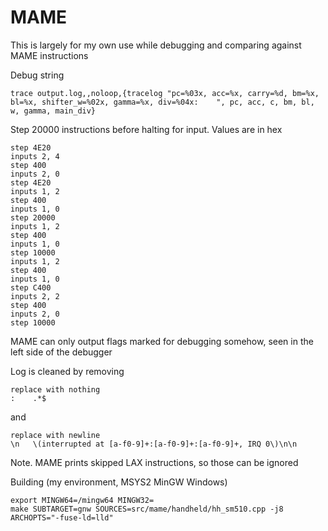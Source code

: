 # MAME

This is largely for my own use while debugging and comparing against MAME instructions

Debug string

```
trace output.log,,noloop,{tracelog "pc=%03x, acc=%x, carry=%d, bm=%x, bl=%x, shifter_w=%02x, gamma=%x, div=%04x:    ", pc, acc, c, bm, bl, w, gamma, main_div}
```

Step 20000 instructions before halting for input. Values are in hex
```
step 4E20
inputs 2, 4
step 400
inputs 2, 0
step 4E20
inputs 1, 2
step 400
inputs 1, 0
step 20000
inputs 1, 2
step 400
inputs 1, 0
step 10000
inputs 1, 2
step 400
inputs 1, 0
step C400
inputs 2, 2
step 400
inputs 2, 0
step 10000
```

MAME can only output flags marked for debugging somehow, seen in the left side of the debugger

Log is cleaned by removing

```regex
replace with nothing
:    .*$
```

and

```regex
replace with newline
\n   \(interrupted at [a-f0-9]+:[a-f0-9]+:[a-f0-9]+, IRQ 0\)\n\n
```

Note. MAME prints skipped LAX instructions, so those can be ignored

Building (my environment, MSYS2 MinGW Windows)

```
export MINGW64=/mingw64 MINGW32=
make SUBTARGET=gnw SOURCES=src/mame/handheld/hh_sm510.cpp -j8 ARCHOPTS="-fuse-ld=lld"
```